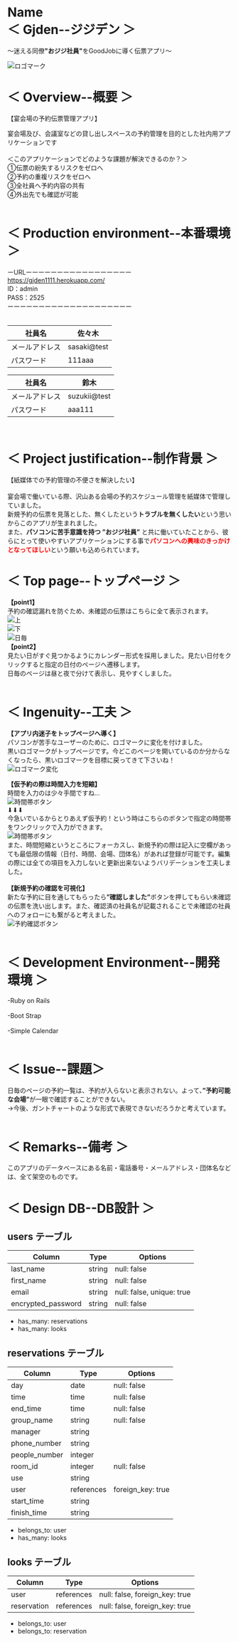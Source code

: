 # Name<br>＜ Gjden--ジジデン ＞
〜迷える同僚<b>"おジジ社員"</b>をGoodJobに導く伝票アプリ〜<br>

![ロゴマーク](ロゴまーく.png)

# ＜ Overview--概要 ＞
【宴会場の予約伝票管理アプリ】<br>

宴会場及び、会議室などの貸し出しスペースの予約管理を目的とした社内用アプリケーションです<br>
<br>
＜このアプリケーションでどのような課題が解決できるのか？＞<br>
①伝票の紛失するリスクをゼロへ<br>
②予約の重複リスクをゼロへ<br>
③全社員へ予約内容の共有<br>
④外出先でも確認が可能<br>
<br>
# ＜ Production environment--本番環境 ＞
ーURLーーーーーーーーーーーーーーーーー<br>
https://gjden1111.herokuapp.com/ <br>
ID：admin<br>
PASS：2525<br>
ーーーーーーーーーーーーーーーーーーーー<br>
<br>

| 社員名 | 佐々木 |
| ---------- | ----------- |
| メールアドレス | sasaki@test  |
| パスワード    | 111aaa      |

| 社員名 | 鈴木 |
| ---------- | ----------- |
| メールアドレス | suzukii@test  |
| パスワード    | aaa111     |

<br>


# ＜ Project justification--制作背景 ＞
【紙媒体での予約管理の不便さを解決したい】<br>
<br>
宴会場で働いている際、沢山ある会場の予約スケジュール管理を紙媒体で管理していました。<br>
新規予約の伝票を見落とした、無くしたという<b>トラブルを無くしたい</b>という思いからこのアプリが生まれました。<br>
また、<b>パソコンに苦手意識を持つ ”おジジ社員”</b> と共に働いていたことから、彼らにとって使いやすいアプリケーションにする事で<b><span style="color: red">パソコンへの興味のきっかけとなってほしい</span></b>という願いも込められています。
<br>

# ＜ Top page--トップページ ＞
<b>【point1】</b><br>
予約の確認漏れを防ぐため、未確認の伝票はこちらに全て表示されます。<br>
![上](上ポイント.jpeg)<br>
![下](２４日をクリック.jpeg)<br>
![日毎](２４日ページ.jpeg)<br>
<b>【point2】</b><br>
見たい日がすぐ見つかるようにカレンダー形式を採用しました。見たい日付をクリックすると指定の日付のページへ遷移します。<br>
日毎のページは昼と夜で分けて表示し、見やすくしました。<br>
<br>
# ＜ Ingenuity--工夫 ＞
<b>【アプリ内迷子をトップページへ導く】</b><br>
パソコンが苦手なユーザーのために、ロゴマークに変化を付けました。<br>黒いロゴマークがトップページです。今どこのページを開いているのか分からなくなったら、黒いロゴマークを目標に戻ってきて下さいね！<br>
![ロゴマーク変化](アプリ迷子.gif)<br>

<b>【仮予約の際は時間入力を短縮】</b><br>
時間を入力のは少々手間ですね…<br>
![時間帯ボタン](時間入力.gif)<br>
⬇︎⬇︎⬇︎<br>
今急いでいるからとりあえず仮予約！という時はこちらのボタンで指定の時間帯をワンクリックで入力ができます。<br>
![時間帯ボタン](時間帯ボタン.gif)<br>
また、時間短縮というところにフォーカスし、新規予約の際は記入に空欄があっても最低限の情報（日付、時間、会場、団体名）があれば登録が可能です。編集の際には全ての項目を入力しないと更新出来ないようバリデーションを工夫しました。<br>
<br>
<b>【新規予約の確認を可視化】</b><br>
新たな予約に目を通してもらったら<b>”確認しました”</b>ボタンを押してもらい未確認の伝票を洗い出します。また、確認済の社員名が記載されることで未確認の社員へのフォローにも繋がると考えました。<br>
![予約確認ボタン](予約確認.gif)<br>
<br>
# ＜ Development Environment--開発環境 ＞
-Ruby on Rails<br>
<br>
-Boot Strap<br>
<br>
-Simple Calendar<br>
<br>
# ＜ Issue--課題＞
日毎のページの予約一覧は、予約が入らないと表示されない。よって、<b>”予約可能な会場”</b>が一眼で確認することができない。<br>
→今後、ガントチャートのような形式で表現できないだろうかと考えています。<br>
<br>
# ＜ Remarks--備考 ＞
このアプリのデータベースにある名前・電話番号・メールアドレス・団体名などは、全て架空のものです。
<br>
# ＜ Design DB--DB設計 ＞
## users テーブル

| Column             | Type   | Options                   |
| ------------------ | ------ | ------------------------- |
| last_name          | string | null: false               |
| first_name         | string | null: false               |
| email              | string | null: false, unique: true |
| encrypted_password | string | null: false               |

- has_many: reservations
- has_many: looks

## reservations テーブル

| Column        | Type       | Options                        |
| ------------- | ---------- | ------------------------------ |
| day           | date       | null: false                    |
| time          | time       | null: false                    |
| end_time      | time       | null: false                    |
| group_name    | string     | null: false                    |
| manager       | string     |                                |
| phone_number  | string     |                                |
| people_number | integer    |                                |
| room_id       | integer    | null: false                    |
| use           | string     |                                |
| user          | references | foreign_key: true              |
| start_time    | string     |                                |
| finish_time   | string     |                                |

- belongs_to: user
- has_many: looks

## looks テーブル

| Column      | Type        | Options                        |
| ----------- | ----------- | ------------------------------ |
| user        | references  | null: false, foreign_key: true |
| reservation | references  | null: false, foreign_key: true |

- belongs_to: user
- belongs_to: reservation
